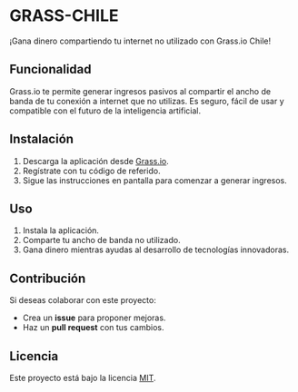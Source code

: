 # GRASS-CHILE
¡Gana dinero compartiendo tu internet no utilizado con Grass.io Chile!

## Funcionalidad
Grass.io te permite generar ingresos pasivos al compartir el ancho de banda de tu conexión a internet que no utilizas. Es seguro, fácil de usar y compatible con el futuro de la inteligencia artificial.

## Instalación
1. Descarga la aplicación desde [Grass.io](https://app.getgrass.io/register/?referralCode=jZCnToC6H95Td8W).
2. Regístrate con tu código de referido.
3. Sigue las instrucciones en pantalla para comenzar a generar ingresos.

## Uso
1. Instala la aplicación.
2. Comparte tu ancho de banda no utilizado.
3. Gana dinero mientras ayudas al desarrollo de tecnologías innovadoras.

## Contribución
Si deseas colaborar con este proyecto:
- Crea un **issue** para proponer mejoras.
- Haz un **pull request** con tus cambios.

## Licencia
Este proyecto está bajo la licencia [MIT](LICENSE).
